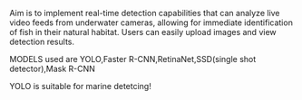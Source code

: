 Aim is to implement real-time detection capabilities that can analyze live video feeds from underwater cameras, allowing for immediate identification of fish in their natural habitat. Users can easily upload images and view detection results.

MODELS used are YOLO,Faster R-CNN,RetinaNet,SSD(single shot detector),Mask R-CNN

YOLO is suitable for marine detetcing!

